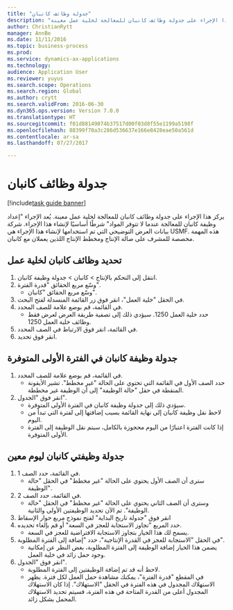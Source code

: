 ```yaml
--- 
title: "جدولة وظائف كانبان"
description: "يركز هذا الإجراء على جدولة وظائف كانبان للمعالجة لخلية عمل معينة."
author: ChristianRytt
manager: AnnBe
ms.date: 11/11/2016
ms.topic: business-process
ms.prod: 
ms.service: dynamics-ax-applications
ms.technology: 
audience: Application User
ms.reviewer: yuyus
ms.search.scope: Operations
ms.search.region: Global
ms.author: crytt
ms.search.validFrom: 2016-06-30
ms.dyn365.ops.version: Version 7.0.0
ms.translationtype: HT
ms.sourcegitcommit: f01d88149074b37517d00f03d8f55e1199a5198f
ms.openlocfilehash: 88399f70a3c286d536637e166e8428eae50a561d
ms.contentlocale: ar-sa
ms.lasthandoff: 07/27/2017

---
```

# <a name="schedule-kanban-jobs"></a>جدولة وظائف كانبان

[!include[task guide banner](../../includes/task-guide-banner.md)]

يركز هذا الإجراء على جدولة وظائف كانبان للمعالجة لخلية عمل معينة. يُعد الإجراء "إعداد وظيفة كانبان للمعالجة عندما لا تتوفر المواد" شرطًا أساسيًا لإنشاء هذا الإجراء. شركة بيانات العرض التوضيحي التي تم استخدامها لإنشاء هذا الإجراء هي USMF. هذه المهمة مخصصة للمشرف على صالة الإنتاج‬ ومخطط الإنتاج‬ اللذين يعملان مع كانبان.


## <a name="select-kanban-jobs-for-a-work-cell"></a>تحديد وظائف كانبان لخلية عمل
1. انتقل إلى التحكم بالإنتاج‬ > كانبان > جدولة وظيفة كانبان‬.
2. وسّع مربع الحقائق "قدرة الفترة‬".
    * وسّع مربع الحقائق "كانبان".  
3. في الحقل "خلية العمل"، انقر فوق زر القائمة المنسدلة لفتح البحث.
4. في القائمة، قم بوضع علامة للصف المحدد.
    * حدد خلية العمل 1250. سيؤدي ذلك إلى تصفية طريقة العرض لعرض فقط وظائف خلية العمل 1250.  
5. في القائمة، انقر فوق الارتباط في الصف المحدد.
6. انقر فوق تحديد.

## <a name="schedule-a-kanban-job-in-the-first-available-period"></a>جدولة وظيفة كانبان في الفترة الأولى المتوفرة
1. في القائمة، قم بوضع علامة للصف المحدد.
    * حدد الصف الأول في القائمة التي تحتوي على الحالة "غير مخطط‬". تشير الأيقونة المنقطة في حقل "حالة الوظيفة" إلى أن الوظيفة غير مخططة.  
2. انقر فوق "الجدول‬".
    * سيؤدي ذلك إلى جدولة وظيفة كانبان في الفترة الأولى المتوفرة.  
    * لاحظ نقل وظيفة كانبان إلى نهاية القائمة بسبب إضافتها إلى لفترة التي تبدأ من اليوم.  
    * إذا كانت الفترة اعتبارًا من اليوم محجوزة بالكامل، سيتم نقل الوظيفة إلى الفترة الأولى المتوفرة.  

## <a name="schedule-two-kanban-jobs-for-a-specific-day"></a>جدولة وظيفتي كانبان ليوم معين
1. في القائمة، حدد الصف 1.
    * سترى أن الصف الأول يحتوي على الحالة "غير مخطط" في الحقل "حالة الوظيفة".  
2. في القائمة، حدد الصف 2.
    * وسترى أن الصف الثاني يحتوي على الحالة "غير مخطط" في الحقل "حالة الوظيفة". تم الآن تحديد الوظيفتين الأولى والثانية.  
3. انقر فوق "جدولة تاريخ البداية‬" لفتح نموذج مربع حوار الإسقاط‬
4. حدد المربع "تجاوز الاستجابة للعجز في السعة‬" أو قم بإلغاء تحديده.
    * يسمح لك هذا الخيار بتجاوز الاستجابة الافتراضية للعجز في السعة‬.  
5. في الحقل "الاستجابة للعجز في القدرة الإنتاجية‬"، حدد "إضافة إلى الفترة المطلوبة".
    * يضمن هذا الخيار إضافة الوظيفة إلى الفترة المطلوبة، بغض النظر عن إمكانية وجود حمل زائد في خلية العمل.  
6. انقر فوق "الجدول‬".
    * لاحظ أنه قد تم إضافة الوظيفتين إلى الفترة المطلوبة.  
    * في المقطع "قدرة الفترة‬"، يمكنك مشاهدة حمل العمل لكل فترة. يظهر الاستهلاك المجدول في هذه الفترة في الحقل "الاستهلاك". إذا كان الاستهلاك المجدول أعلى من القدرة المتاحة في هذه الفترة، فسيتم تحديد الاستهلاك المحمل بشكل زائد.  


